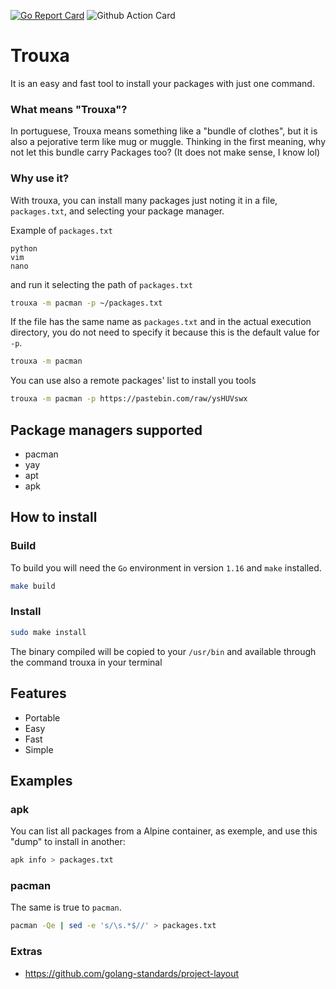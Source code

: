 [![Go Report Card](https://goreportcard.com/badge/github.com/Baianoware/trouxa)](https://goreportcard.com/report/github.com/Baianoware/trouxa)
![Github Action Card](https://github.com/Baianoware/trouxa/actions/workflows/go.yml/badge.svg)
# Trouxa

It is an easy and fast tool to install your packages with just one command.

### What means "Trouxa"?

In portuguese, Trouxa means something like a "bundle of clothes", but it is also a pejorative term like mug or muggle. 
Thinking in the first meaning, why not let this bundle carry Packages too? (It does not make sense, I know lol)

### Why use it?
With trouxa, you can install many packages just noting it in a file, `packages.txt`, and selecting your package manager.

Example of `packages.txt`
```text
python
vim
nano
```
and run it selecting the path of `packages.txt`
```sh
trouxa -m pacman -p ~/packages.txt
```
If the file has the same name as `packages.txt` and in the actual execution directory, you do not need to specify it because this is the default value for `-p`.
```sh
trouxa -m pacman
```
You can use also a remote packages' list to install you tools
```sh
trouxa -m pacman -p https://pastebin.com/raw/ysHUVswx
```


## Package managers supported
- pacman
- yay
- apt
- apk

## How to install

### Build
To build you will need the `Go` environment in version `1.16` and `make` installed.
```sh
make build
```

### Install
```sh
sudo make install 
```
The binary compiled will be copied to your `/usr/bin` and available through the command trouxa in your terminal

## Features 

- Portable
- Easy
- Fast
- Simple

## Examples

### apk
You can list all packages from a Alpine container, as exemple, and use this "dump" to install in another:

```sh
apk info > packages.txt
```

### pacman
The same is true to `pacman`.

```sh
pacman -Qe | sed -e 's/\s.*$//' > packages.txt
```

### Extras

- https://github.com/golang-standards/project-layout
